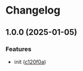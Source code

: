 # Changelog

## 1.0.0 (2025-01-05)


### Features

* init ([c120f0a](https://github.com/PatrickChoDev/legacy-website/commit/c120f0aa9fd686492ce64a8059b6dd6e4f566a6c))

